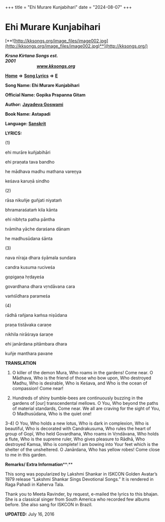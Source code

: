 +++
title = "Ehi Murare Kunjabihari"
date = "2024-08-07"
+++

# Ehi Murare Kunjabihari
[**![http://kksongs.org/image_files/image002.jpg](http://kksongs.org/image_files/image002.jpg)**](http://kksongs.org/)

**_Krsna Kirtana Songs est. 2001_**                                                                                                                                                 **_www.kksongs.org_**

**[Home](http://kksongs.org/)** **⇒** **[Song Lyrics](http://kksongs.org/lyrics.html)** **⇒** **[E](http://kksongs.org/songs/song_e.html)**

**Song Name: Ehi Murare Kunjabihari**

**Official Name: Gopika Prapanna Gitam**

**Author:** [**Jayadeva Goswami**](http://kksongs.org/authors/list/jayadeva.html)

**Book Name: Astapadi**

**Language: [Sanskrit](http://kksongs.org/language/list/sanskrit.html)**

**LYRICS:**

(1)

ehi murāre kuñjabihāri

ehi praṇata tava bandho

he mādhava madhu mathana vareṇya

keśava karuṇā sindho

(2)

rāsa nikuñje guñjati niyataḿ

bhramaraśataḿ kila kānta

ehi nibhṛta patha pāntha

tvāmiha yāche daraśana dānam

he madhusūdana śānta

(3)

nava nīraja dhara śyāmala sundara

candra kusuma ruciveśa

gopigaṇa hṛdayeśa

govardhana dhara vṛndāvana cara

vaḿśīdhara parameśa

(4)

rādhā rañjana kaḿsa niṣūdana

praṇa tistāvaka caraṇe

nikhila nirāśraya śaraṇe

ehi janārdana pitāmbara dhara

kuñje manthara pavane

**TRANSLATION**

1) O killer of the demon Mura, Who roams in the gardens! Come near. O Mādhava, Who is the friend of those who bow upon, Who destroyed Madhu, Who is desirable, Who is Keśava, and Who is the ocean of compassion! Come near!

2) Hundreds of shiny bumble-bees are continuously buzzing in the gardens of \[our\] transcendental mellows. O You, Who beyond the paths of material standards, Come near. We all are craving for the sight of You, O Madhusūdana, Who is the quiet one!

3-4) O You, Who holds a new lotus, Who is dark in complexion, Who is beautiful, Who is decorated with Candrakusuma, Who rules the heart of group of Gopī, Who held Govardhana, Who roams in Vṛndāvana, Who holds a flute, Who is the supreme ruler, Who gives pleasure to Rādhā, Who destroyed Kamsa, Who is complete! I am bowing into Your feet which is the shelter of the unsheltered. O Janārdana, Who has yellow robes! Come close to me in this garden.

**Remarks/ Extra Information****:**

This song was popularized by Lakshmi Shankar in ISKCON Golden Avatar’s 1979 release “Lakshmi Shankar Sings Devotional Songs.” It is rendered in Raga Pahadi in Kaherva Tala.

Thank you to Meeta Ravinder, by request, e-mailed the lyrics to this bhajan. She is a classical singer from South America who recorded few albums before. She also sang for ISKCON in Brazil.

**UPDATED:** July 16, 2016